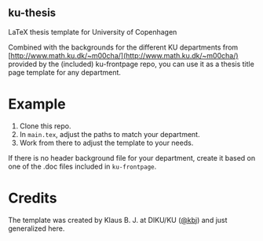 ku-thesis
---------
LaTeX thesis template for University of Copenhagen

Combined with the backgrounds for the different KU departments from [http://www.math.ku.dk/~m00cha/](http://www.math.ku.dk/~m00cha/) provided by the (included) ku-frontpage repo, you can use it as a thesis title page template for any department.

# Example

1. Clone this repo.
2. In `main.tex`, adjust the paths to match your department.
3. Work from there to adjust the template to your needs.

If there is no header background file for your department, create it based on one of the .doc files included in `ku-frontpage`.

# Credits

The template was created by Klaus B. J. at DIKU/KU ([@kbj](https://github.com/kbj)) and just generalized here.
